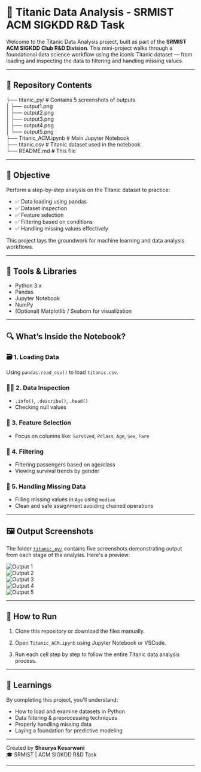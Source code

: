# 🚢 Titanic Data Analysis - SRMIST ACM SIGKDD R&D Task

Welcome to the Titanic Data Analysis project, built as part of the **SRMIST ACM SIGKDD Club R&D Division**. This mini-project walks through a foundational data science workflow using the iconic Titanic dataset — from loading and inspecting the data to filtering and handling missing values.

---

## 📁 Repository Contents


├── titanic_py/ # Contains 5 screenshots of outputs<br>
│ ├── output1.png<br>
│ ├── output2.png<br>
│ ├── output3.png<br>
│ ├── output4.png<br>
│ └── output5.png<br>
├── Titanic_ACM.ipynb # Main Jupyter Notebook<br>
├── titanic.csv # Titanic dataset used in the notebook<br>
└── README.md # This file<br>


---

## 🎯 Objective

Perform a step-by-step analysis on the Titanic dataset to practice:

- ✅ Data loading using pandas  
- ✅ Dataset inspection  
- ✅ Feature selection  
- ✅ Filtering based on conditions  
- ✅ Handling missing values effectively  

This project lays the groundwork for machine learning and data analysis workflows.

---

## 🔧 Tools & Libraries

- Python 3.x  
- Pandas  
- Jupyter Notebook  
- NumPy  
- (Optional) Matplotlib / Seaborn for visualization

---

## 🔍 What’s Inside the Notebook?

### 🗃️ 1. **Loading Data**
Using `pandas.read_csv()` to load `titanic.csv`.

### 🕵️‍♂️ 2. **Data Inspection**
- `.info()`, `.describe()`, `.head()`  
- Checking null values

### 🎯 3. **Feature Selection**
- Focus on columns like: `Survived`, `Pclass`, `Age`, `Sex`, `Fare`

### 🔎 4. **Filtering**
- Filtering passengers based on age/class
- Viewing survival trends by gender

### 🧹 5. **Handling Missing Data**
- Filling missing values in `Age` using `median`  
- Clean and safe assignment avoiding chained operations

---

## 🖼️ Output Screenshots

The folder [`titanic_py/`](./titanic_py/) contains five screenshots demonstrating output from each stage of the analysis. Here's a preview:

![Output 1](./titanic_py/output1.png)  
![Output 2](./titanic_py/output2.png)  
![Output 3](./titanic_py/output3.png)  
![Output 4](./titanic_py/output4.png)  
![Output 5](./titanic_py/output5.png)

---

## 🚀 How to Run

1. Clone this repository or download the files manually.

2. Open `Titanic_ACM.ipynb` using Jupyter Notebook or VSCode.

3. Run each cell step by step to follow the entire Titanic data analysis process.

---

## 🧠 Learnings

By completing this project, you'll understand:

- How to load and examine datasets in Python  
- Data filtering & preprocessing techniques  
- Properly handling missing data  
- Laying a foundation for predictive modeling

---


Created by **Shaurya Kesarwani**  
🎓 SRMIST | ACM SIGKDD R&D Task  

---


